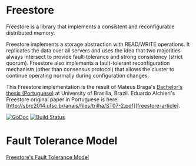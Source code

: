 # Freestore

Freestore is a library that implements a consistent and reconfigurable distributed memory. 

Freestore implements a storage abstraction with READ/WRITE operations. It replicates the data over all servers and uses the idea that two majorities always intersect to provide fault-tolerance and strong consistency (strict quorum). Freestore also implements a fault-tolerant reconfiguration mechanism (other than consensus protocol) that allows the cluster to continue operating normally during configuration changes.

This Freestore implementation is the result of Mateus Braga's [Bachelor's thesis (Portuguese)][thesis] at University of Brasilia, Brazil. Eduardo Alchieri's Freestore original paper in Portuguese is here: [http://sbrc2014.ufsc.br/anais/files/trilha/ST07-2.pdf][freestore-article].

[![GoDoc](https://godoc.org/github.com/mateusbraga/freestore?status.png)](https://godoc.org/github.com/mateusbraga/freestore)
[![Build Status](https://travis-ci.org/mateusbraga/freestore.png?branch=master)](https://travis-ci.org/mateusbraga/freestore)

[thesis]: http://www.mateusbraga.com.br/files/Monografia%20Mateus%20Antunes%20Braga.pdf
[freestore-article]: http://sbrc2014.ufsc.br/anais/files/trilha/ST07-2.pdf

# Fault Tolerance Model

[Freestore's Fault Tolerance Model](https://github.com/mateusbraga/freestore/blob/master/docs/fault-tolerance-model.md)
